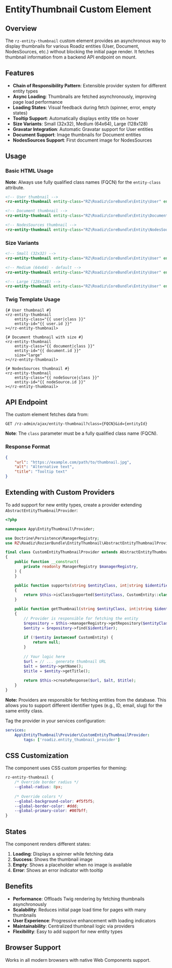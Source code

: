# EntityThumbnail Custom Element

## Overview

The `rz-entity-thumbnail` custom element provides an asynchronous way to display thumbnails for various Roadiz entities (User, Document, NodesSources, etc.) without blocking the initial page render. It fetches thumbnail information from a backend API endpoint on mount.

## Features

- **Chain of Responsibility Pattern**: Extensible provider system for different entity types
- **Async Loading**: Thumbnails are fetched asynchronously, improving page load performance
- **Loading States**: Visual feedback during fetch (spinner, error, empty states)
- **Tooltip Support**: Automatically displays entity title on hover
- **Size Variants**: Small (32x32), Medium (64x64), Large (128x128)
- **Gravatar Integration**: Automatic Gravatar support for User entities
- **Document Support**: Image thumbnails for Document entities
- **NodesSources Support**: First document image for NodesSources

## Usage

### Basic HTML Usage

**Note**: Always use fully qualified class names (FQCN) for the `entity-class` attribute.

```html
<!-- User thumbnail -->
<rz-entity-thumbnail entity-class="RZ\Roadiz\CoreBundle\Entity\User" entity-id="1"></rz-entity-thumbnail>

<!-- Document thumbnail -->
<rz-entity-thumbnail entity-class="RZ\Roadiz\CoreBundle\Entity\Document" entity-id="42"></rz-entity-thumbnail>

<!-- NodesSources thumbnail -->
<rz-entity-thumbnail entity-class="RZ\Roadiz\CoreBundle\Entity\NodesSources" entity-id="123"></rz-entity-thumbnail>
```

### Size Variants

```html
<!-- Small (32x32) -->
<rz-entity-thumbnail entity-class="RZ\Roadiz\CoreBundle\Entity\User" entity-id="1" size="small"></rz-entity-thumbnail>

<!-- Medium (64x64) - default -->
<rz-entity-thumbnail entity-class="RZ\Roadiz\CoreBundle\Entity\User" entity-id="1" size="medium"></rz-entity-thumbnail>

<!-- Large (128x128) -->
<rz-entity-thumbnail entity-class="RZ\Roadiz\CoreBundle\Entity\User" entity-id="1" size="large"></rz-entity-thumbnail>
```

### Twig Template Usage

```twig
{# User thumbnail #}
<rz-entity-thumbnail 
    entity-class="{{ user|class }}" 
    entity-id="{{ user.id }}"
></rz-entity-thumbnail>

{# Document thumbnail with size #}
<rz-entity-thumbnail 
    entity-class="{{ document|class }}" 
    entity-id="{{ document.id }}"
    size="large"
></rz-entity-thumbnail>

{# NodesSources thumbnail #}
<rz-entity-thumbnail 
    entity-class="{{ nodeSource|class }}" 
    entity-id="{{ nodeSource.id }}"
></rz-entity-thumbnail>
```

## API Endpoint

The custom element fetches data from:
```
GET /rz-admin/ajax/entity-thumbnail?class={FQCN}&id={entityId}
```

**Note**: The `class` parameter must be a fully qualified class name (FQCN).

### Response Format

```json
{
    "url": "https://example.com/path/to/thumbnail.jpg",
    "alt": "Alternative text",
    "title": "Tooltip text"
}
```

## Extending with Custom Providers

To add support for new entity types, create a provider extending `AbstractEntityThumbnailProvider`:

```php
<?php

namespace App\EntityThumbnail\Provider;

use Doctrine\Persistence\ManagerRegistry;
use RZ\Roadiz\RozierBundle\EntityThumbnail\AbstractEntityThumbnailProvider;

final class CustomEntityThumbnailProvider extends AbstractEntityThumbnailProvider
{
    public function __construct(
        private readonly ManagerRegistry $managerRegistry,
    ) {
    }

    public function supports(string $entityClass, int|string $identifier): bool
    {
        return $this->isClassSupported($entityClass, CustomEntity::class);
    }

    public function getThumbnail(string $entityClass, int|string $identifier): ?array
    {
        // Provider is responsible for fetching the entity
        $repository = $this->managerRegistry->getRepository($entityClass);
        $entity = $repository->find($identifier);
        
        if (!$entity instanceof CustomEntity) {
            return null;
        }
        
        // Your logic here
        $url = // ... generate thumbnail URL
        $alt = $entity->getName();
        $title = $entity->getTitle();
        
        return $this->createResponse($url, $alt, $title);
    }
}
```

**Note:** Providers are responsible for fetching entities from the database. This allows you to support different identifier types (e.g., ID, email, slug) for the same entity class.

Tag the provider in your services configuration:

```yaml
services:
    App\EntityThumbnail\Provider\CustomEntityThumbnailProvider:
        tags: ['roadiz.entity_thumbnail_provider']
```

## CSS Customization

The component uses CSS custom properties for theming:

```css
rz-entity-thumbnail {
    /* Override border radius */
    --global-radius: 8px;
    
    /* Override colors */
    --global-background-color: #f5f5f5;
    --global-border-color: #ddd;
    --global-primary-color: #007bff;
}
```

## States

The component renders different states:

1. **Loading**: Displays a spinner while fetching data
2. **Success**: Shows the thumbnail image
3. **Empty**: Shows a placeholder when no image is available
4. **Error**: Shows an error indicator with tooltip

## Benefits

- **Performance**: Offloads Twig rendering by fetching thumbnails asynchronously
- **Scalability**: Reduces initial page load time for pages with many thumbnails
- **User Experience**: Progressive enhancement with loading indicators
- **Maintainability**: Centralized thumbnail logic via providers
- **Flexibility**: Easy to add support for new entity types

## Browser Support

Works in all modern browsers with native Web Components support.

